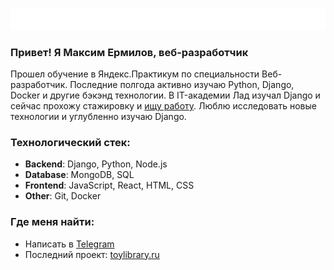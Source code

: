<a href="https://career.habr.com/max-ermilov"><img src="./assets/console.svg"></a>

### Привет! Я Максим Ермилов, веб-разработчик

Прошел обучение в Яндекс.Практикум по специальности Веб-разработчик. Последние полгода активно изучаю Python, Django, Docker и другие бэкэнд технологии. В IT-академии Лад изучал Django и сейчас прохожу стажировку и [ищу работу](). Люблю исследовать новые технологии и углубленно изучаю Django.

### Технологический стек:
- **Backend**: Django, Python, Node.js
- **Database**: MongoDB, SQL
- **Frontend**: JavaScript, React, HTML, CSS
- **Other**: Git, Docker

### Где меня найти:
- Написать в [Telegram](https://t.me/your_telegram_handle)
- Последний проект: [toylibrary.ru](https://toylibrary.ru)
